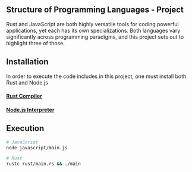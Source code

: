 ## Structure of Programming Languages - Project

Rust and JavaScript are both highly versatile tools for coding powerful applications, yet each has its own specializations. Both languages vary significantly across programming paradigms, and this project sets out to highlight three of those.

## Installation

In order to execute the code includes in this project, one must install both Rust and Node.js

#### [Rust Compiler](https://www.rust-lang.org/tools/install)
#### [Node.js Interpreter](https://nodejs.org/en/download/)

## Execution
```bash
# JavaScript
node javascript/main.js

# Rust
rustc rust/main.rs && ./main
```
